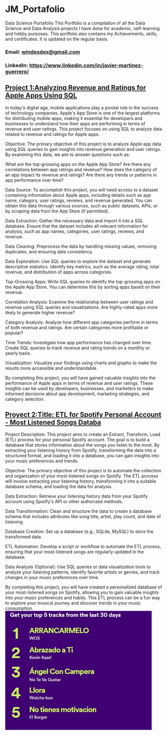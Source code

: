 # JM_Portafolio
Data Science Portafolio
This Portfolio is a compilation of all the Data Science and Data Analysis projects I have done for academic, self-learning and hobby purposes. This portfolio also contains my Achievements, skills, and certificates. It is updated on the regular basis.

### Email: windesdex@gmail.com

### LinkedIn: https://www.linkedin.com/in/javier-martinez-guerrero/


## [Project 1:Analyzing Revenue and Ratings for Apple Apps Using SQL ](https://github.com/Winsdex/JM_Portafolio.html/blob/main/ProyectApple.sql) 

In today's digital age, mobile applications play a pivotal role in the success of technology companies. Apple's App Store is one of the largest platforms for distributing mobile apps, making it essential for developers and businesses to understand how their apps are performing in terms of revenue and user ratings. This project focuses on using SQL to analyze data related to revenue and ratings for Apple apps.

Objective:
The primary objective of this project is to analyze Apple app data using SQL queries to gain insights into revenue generation and user ratings. By examining this data, we aim to answer questions such as:

What are the top-grossing apps on the Apple App Store?
Are there any correlations between app ratings and revenue?
How does the category of an app impact its revenue and ratings?
Are there any trends or patterns in app performance over time?

Data Source:
To accomplish this project, you will need access to a dataset containing information about Apple apps, including details such as app name, category, user ratings, reviews, and revenue generated. You can obtain this data through various sources, such as public datasets, APIs, or by scraping data from the App Store (if permitted).


Data Extraction: Gather the necessary data and import it into a SQL database. Ensure that the dataset includes all relevant information for analysis, such as app names, categories, user ratings, reviews, and revenue.

Data Cleaning: Preprocess the data by handling missing values, removing duplicates, and ensuring data consistency.

Data Exploration: Use SQL queries to explore the dataset and generate descriptive statistics. Identify key metrics, such as the average rating, total revenue, and distribution of apps across categories.

Top-Grossing Apps: Write SQL queries to identify the top-grossing apps on the Apple App Store. You can determine this by sorting apps based on their revenue.

Correlation Analysis: Examine the relationship between user ratings and revenue using SQL queries and visualizations. Are highly-rated apps more likely to generate higher revenue?

Category Analysis: Analyze how different app categories perform in terms of both revenue and ratings. Are certain categories more profitable or popular?

Time Trends: Investigate how app performance has changed over time. Create SQL queries to track revenue and rating trends on a monthly or yearly basis.

Visualization: Visualize your findings using charts and graphs to make the results more accessible and understandable.


By completing this project, you will have gained valuable insights into the performance of Apple apps in terms of revenue and user ratings. These insights can be used by developers, businesses, and marketers to make informed decisions about app development, marketing strategies, and category selection.



## [Proyect 2:Title: ETL for Spotify Personal Account - Most Listened Songs Databa ](https://github.com/Winsdex/JM_Portafolio.html/blob/main/sopfity.jpg)

Project Description:
This project aims to create an Extract, Transform, Load (ETL) process for your personal Spotify account. The goal is to build a database that stores information about the songs you listen to the most. By extracting your listening history from Spotify, transforming the data into a structured format, and loading it into a database, you can gain insights into your music preferences and trends.

Objective:
The primary objective of this project is to automate the collection and organization of your most-listened songs on Spotify. The ETL process will involve extracting your listening history, transforming it into a suitable database schema, and loading the data for analysis.

Data Extraction: Retrieve your listening history data from your Spotify account using Spotify's API or other authorized methods.

Data Transformation: Clean and structure the data to create a database schema that includes attributes like song title, artist, play count, and date of listening.

Database Creation: Set up a database (e.g., SQLite, MySQL) to store the transformed data.

ETL Automation: Develop a script or workflow to automate the ETL process, ensuring that your most-listened songs are regularly updated in the database.

Data Analysis (Optional): Use SQL queries or data visualization tools to analyze your listening patterns, identify favorite artists or genres, and track changes in your music preferences over time.

By completing this project, you will have created a personalized database of your most-listened songs on Spotify, allowing you to gain valuable insights into your music preferences and habits. This ETL process can be a fun way to explore your musical journey and discover trends in your music consumption.
![alt text](sopfity.jpg)

